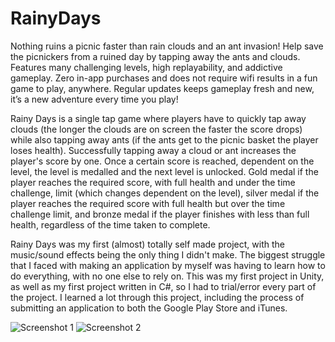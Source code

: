 # RainyDays
Nothing ruins a picnic faster than rain clouds and an ant invasion! Help save the picnickers from a ruined day by tapping away the ants and clouds. Features many challenging levels, high replayability, and addictive gameplay. Zero in-app purchases and does not require wifi results in a fun game to play, anywhere. Regular updates keeps gameplay fresh and new, it’s a new adventure every time you play! 

Rainy Days is a single tap game where players have to quickly tap away clouds (the longer the clouds are on screen the faster the score drops) while also tapping away ants (if the ants get to the picnic basket the player loses health). Successfully tapping away a cloud or ant increases the player's score by one. Once a certain score is reached, dependent on the level, the level is medalled and the next level is unlocked. Gold medal if the player reaches the required score, with full health and under the time challenge, limit (which changes dependent on the level), silver medal if the player reaches the required score with full health but over the time challenge limit, and bronze medal if the player finishes with less than full health, regardless of the time taken to complete. 

Rainy Days was my first (almost) totally self made project, with the music/sound effects being the only thing I didn't make. The biggest struggle that I faced with making an application by myself was having to learn how to do everything, with no one else to rely on. This was my first project in Unity, as well as my first project written in C#, so I had to trial/error every part of the project. I learned a lot through this project, including the process of submitting an application to both the Google Play Store and iTunes.

![Screenshot 1](http://a5.mzstatic.com/us/r30/Purple69/v4/57/32/76/57327669-4f7f-d5e4-5ffe-423ae0b3fd31/screen322x572.jpeg)
![Screenshot 2](http://a1.mzstatic.com/us/r30/Purple49/v4/16/97/a8/1697a8b8-04ec-6ca4-4287-c590ab237315/screen322x572.jpeg)

